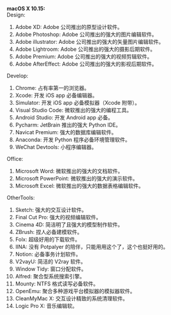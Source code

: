**macOS X 10.15:**<br>
Design:
1. Adobe XD: Adobe 公司推出的原型设计软件。
2. Adobe Photoshop: Adobe 公司推出的强大的图片编辑软件。
3. Adobe illustrator: Adobe 公司推出的强大的矢量图片编辑软件。
4. Adobe Lightroom: Adobe 公司推出的强大的摄影后期软件。
5. Adobe Premium: Adobe 公司推出的强大的视频剪辑软件。
6. Adobe AfterEffect: Adobe 公司推出的强大的影视后期软件。

Develop:
1. Chrome: 占有率第一的浏览器。
2. Xcode: 开发 iOS app 必备编辑器。
3. Simulator: 开发 iOS app 必备模拟器（Xcode 附带）。
4. Visual Studio Code: 微软推出的强大的编程工具。
5. Android Studio: 开发 Android app 必备。
6. Pycharm: JetBrain 推出的强大 Python IDE。
7. Navicat Premium: 强大的数据库编辑软件。
8. Anaconda: 开发 Python 程序必备环境管理软件。
9. WeChat Devtools: 小程序编辑器。

Office:
1. Microsoft Word: 微软推出的强大的文档软件。
2. Microsoft PowerPoint: 微软推出的强大的演示软件。
3. Microsoft Excel: 微软推出的强大的数据表格编辑软件。

OtherTools:
1. Sketch: 强大的交互设计软件。
2. Final Cut Pro: 强大的视频编辑软件。
3. Cinema 4D: 简洁明了且强大的模型制作软件。
4. ZBrush: 捏人必备建模软件。
5. Folx: 超级好用的下载软件。
6. IINA: 没有 Potpalyer 的陪伴，只能用用这个了，这个也挺好用的。
7. Notion: 必备事务计划软件。
8. V2vayU: 简洁的 V2ray 软件。
9. Window Tidy: 窗口分配软件。
10. Alfred: 聚合型系统搜索引擎。
11. Mounty: NTFS 格式读写必备软件。
12. OpenEmu: 聚合多种游戏平台模拟器的模拟器软件。
13. CleanMyMac X: 交互设计精致的系统清理软件。
14. Logic Pro X: 音乐编辑软。